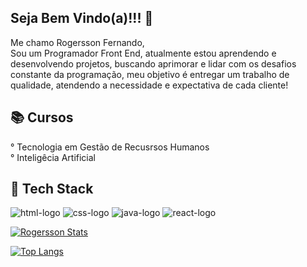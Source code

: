 ## Seja Bem Vindo(a)!!! 👋
Me chamo Rogersson Fernando,
<br>
Sou um Programador Front End, atualmente estou aprendendo e desenvolvendo projetos, buscando aprimorar e lidar com os desafios constante da programação, meu  objetivo é entregar um trabalho de qualidade, atendendo a necessidade e expectativa de cada cliente!
<br>
## 📚 Cursos
° Tecnologia em Gestão de Recusrsos Humanos
<br>
° Inteligêcia Artificial
<br>
## 🧰 Tech Stack
 <img src="https://img.shields.io/badge/HTML5-E34F26?style=for-the-badge&logo=html5&logoColor=white" alt="html-logo"/>
 
 <img src="https://img.shields.io/badge/CSS3-1572B6?style=for-the-badge&logo=css3&logoColor=white" alt ="css-logo"/>
 

<img src="https://img.shields.io/badge/JavaScript-F7DF1E?style=for-the-badge&logo=javascript&logoColor=black" alt="java-logo"/>

<img src="https://img.shields.io/badge/React-20232A?style=for-the-badge&logo=react&logoColor=61DAFB" alt="react-logo"/>
<a href="https://www.linkedin.com/in/rogersson-fernando-de-souza-b4b76615a/">

[![Rogersson Stats](https://github-readme-stats.vercel.app/api?username=rogersson34)](https://github.com/anuraghazra/github-readme-stats)

[![Top Langs](https://github-readme-stats.vercel.app/api/top-langs/?username=rogersson34)](https://github.com/anuraghazra/github-readme-stats)

